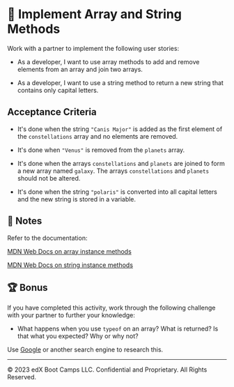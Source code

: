 # 📖 Implement Array and String Methods

Work with a partner to implement the following user stories:

* As a developer, I want to use array methods to add and remove elements from an array and join two arrays.

* As a developer, I want to use a string method to return a new string that contains only capital letters. 

## Acceptance Criteria

* It's done when the string `"Canis Major"` is added as the first element of the `constellations` array and no elements are removed. 

* It's done when `"Venus"` is removed from the `planets` array.

* It's done when the arrays `constellations` and `planets` are joined to form a new array named `galaxy`. The arrays `constellations` and `planets` should not be altered.

* It's done when the string `"polaris"` is converted into all capital letters and the new string is stored in a variable.

## 📝 Notes

Refer to the documentation:

[MDN Web Docs on array instance methods](https://developer.mozilla.org/en-US/docs/Web/JavaScript/Reference/Global_Objects/Array#Instance_methods)

[MDN Web Docs on string instance methods](https://developer.mozilla.org/en-US/docs/Web/JavaScript/Reference/Global_Objects/String#Instance_methods)

## 🏆 Bonus

If you have completed this activity, work through the following challenge with your partner to further your knowledge:

* What happens when you use `typeof` on an array? What is returned? Is that what you expected? Why or why not? 

Use [Google](https://www.google.com) or another search engine to research this. 

---

© 2023 edX Boot Camps LLC. Confidential and Proprietary. All Rights Reserved.
